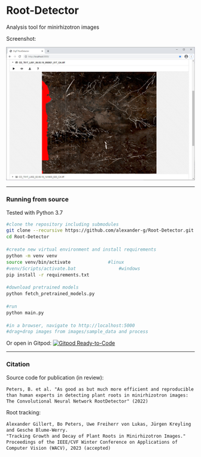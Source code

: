 # Root-Detector
Analysis tool for minirhizotron images

Screenshot:

<img src="images/screenshot.jpg" width="1000">


***

### Running from source

Tested with Python 3.7

```bash
#clone the repository including submodules
git clone --recursive https://github.com/alexander-g/Root-Detector.git
cd Root-Detector

#create new virtual environment and install requirements
python -m venv venv
source venv/bin/activate              #linux
#venv/Scripts/activate.bat                #windows
pip install -r requirements.txt

#download pretrained models
python fetch_pretrained_models.py

#run
python main.py

#in a browser, navigate to http://localhost:5000
#drag+drop images from images/sample_data and process
```

Or open in Gitpod: [![Gitpod Ready-to-Code](https://img.shields.io/badge/Gitpod-Ready--to--Code-blue?logo=gitpod)](https://gitpod.io/#https://github.com/alexander-g/Root-Detector)

***

### Citation
Source code for publication (in review):
```
Peters, B. et al. "As good as but much more efficient and reproducible 
than human experts in detecting plant roots in minirhizotron images: 
The Convolutional Neural Network RootDetector" (2022)
```

Root tracking:
```
Alexander Gillert, Bo Peters, Uwe Freiherr von Lukas, Jürgen Kreyling and Gesche Blume-Werry. 
"Tracking Growth and Decay of Plant Roots in Minirhizotron Images." 
Proceedings of the IEEE/CVF Winter Conference on Applications of Computer Vision (WACV), 2023 (accepted)
```
